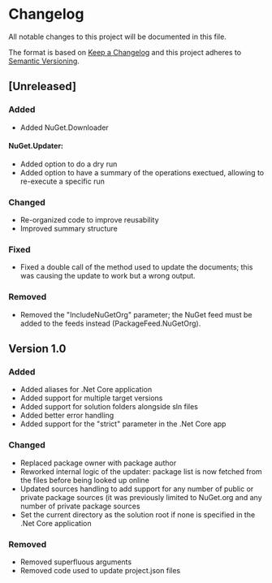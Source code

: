 # Changelog
All notable changes to this project will be documented in this file.

The format is based on [Keep a Changelog](http://keepachangelog.com/en/1.0.0/)
and this project adheres to [Semantic Versioning](http://semver.org/spec/v2.0.0.html).

## [Unreleased]

### Added
- Added NuGet.Downloader

#### NuGet.Updater:
- Added option to do a dry run
- Added option to have a summary of the operations exectued, allowing to re-execute a specific run

### Changed
- Re-organized code to improve reusability
- Improved summary structure

### Fixed
- Fixed a double call of the method used to update the documents; this was causing the update to work but a wrong output.

### Removed
- Removed the "IncludeNuGetOrg" parameter; the NuGet feed must be added to the feeds instead (PackageFeed.NuGetOrg).

## Version 1.0

### Added
- Added aliases for .Net Core application
- Added support for multiple target versions
- Added support for solution folders alongside sln files
- Added better error handling
- Added support for the "strict" parameter in the .Net Core app

### Changed
- Replaced package owner with package author
- Reworked internal logic of the updater: package list is now fetched from the files before being looked up online
- Updated sources handling to add support for any number of public or private package sources (it was previously limited to NuGet.org and any number of private package sources
- Set the current directory as the solution root if none is specified in the .Net Core application

### Removed
- Removed superfluous arguments
- Removed code used to update project.json files
